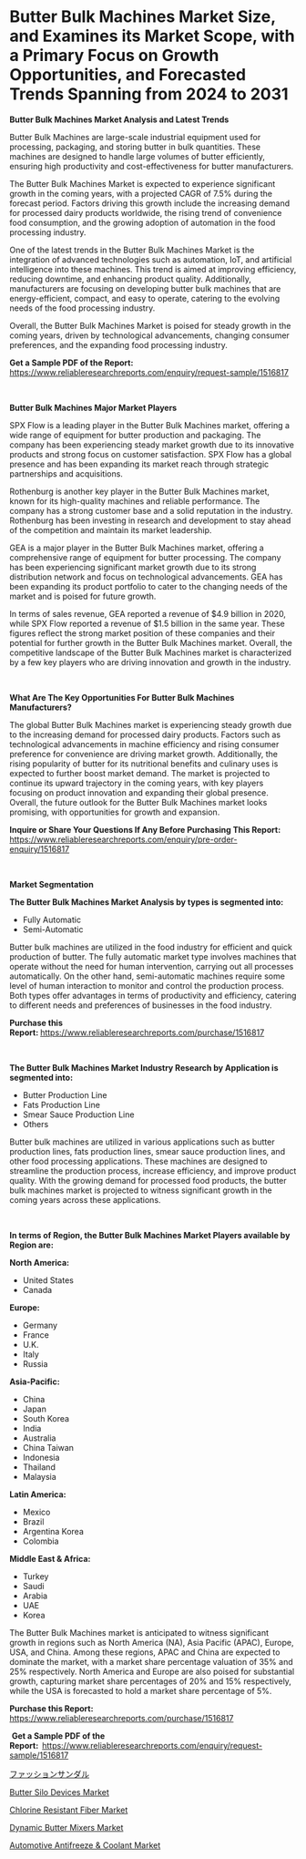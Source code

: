 <p><h1>Butter Bulk Machines Market Size, and Examines its Market Scope, with a Primary Focus on Growth Opportunities, and Forecasted Trends Spanning from 2024 to 2031</h1></p><p><strong>Butter Bulk Machines Market Analysis and Latest Trends</strong></p>
<p><p>Butter Bulk Machines are large-scale industrial equipment used for processing, packaging, and storing butter in bulk quantities. These machines are designed to handle large volumes of butter efficiently, ensuring high productivity and cost-effectiveness for butter manufacturers. </p><p>The Butter Bulk Machines Market is expected to experience significant growth in the coming years, with a projected CAGR of 7.5% during the forecast period. Factors driving this growth include the increasing demand for processed dairy products worldwide, the rising trend of convenience food consumption, and the growing adoption of automation in the food processing industry. </p><p>One of the latest trends in the Butter Bulk Machines Market is the integration of advanced technologies such as automation, IoT, and artificial intelligence into these machines. This trend is aimed at improving efficiency, reducing downtime, and enhancing product quality. Additionally, manufacturers are focusing on developing butter bulk machines that are energy-efficient, compact, and easy to operate, catering to the evolving needs of the food processing industry. </p><p>Overall, the Butter Bulk Machines Market is poised for steady growth in the coming years, driven by technological advancements, changing consumer preferences, and the expanding food processing industry.</p></p>
<p><strong>Get a Sample PDF of the Report:&nbsp;</strong> <a href="https://www.reliableresearchreports.com/enquiry/request-sample/1516817">https://www.reliableresearchreports.com/enquiry/request-sample/1516817</a></p>
<p>&nbsp;</p>
<p><strong>Butter Bulk Machines Major Market Players</strong></p>
<p><p>SPX Flow is a leading player in the Butter Bulk Machines market, offering a wide range of equipment for butter production and packaging. The company has been experiencing steady market growth due to its innovative products and strong focus on customer satisfaction. SPX Flow has a global presence and has been expanding its market reach through strategic partnerships and acquisitions.</p><p>Rothenburg is another key player in the Butter Bulk Machines market, known for its high-quality machines and reliable performance. The company has a strong customer base and a solid reputation in the industry. Rothenburg has been investing in research and development to stay ahead of the competition and maintain its market leadership.</p><p>GEA is a major player in the Butter Bulk Machines market, offering a comprehensive range of equipment for butter processing. The company has been experiencing significant market growth due to its strong distribution network and focus on technological advancements. GEA has been expanding its product portfolio to cater to the changing needs of the market and is poised for future growth.</p><p>In terms of sales revenue, GEA reported a revenue of $4.9 billion in 2020, while SPX Flow reported a revenue of $1.5 billion in the same year. These figures reflect the strong market position of these companies and their potential for further growth in the Butter Bulk Machines market. Overall, the competitive landscape of the Butter Bulk Machines market is characterized by a few key players who are driving innovation and growth in the industry.</p></p>
<p>&nbsp;</p>
<p><strong>What Are The Key Opportunities For Butter Bulk Machines Manufacturers?</strong></p>
<p><p>The global Butter Bulk Machines market is experiencing steady growth due to the increasing demand for processed dairy products. Factors such as technological advancements in machine efficiency and rising consumer preference for convenience are driving market growth. Additionally, the rising popularity of butter for its nutritional benefits and culinary uses is expected to further boost market demand. The market is projected to continue its upward trajectory in the coming years, with key players focusing on product innovation and expanding their global presence. Overall, the future outlook for the Butter Bulk Machines market looks promising, with opportunities for growth and expansion.</p></p>
<p><strong>Inquire or Share Your Questions If Any Before Purchasing This Report:</strong> <a href="https://www.reliableresearchreports.com/enquiry/pre-order-enquiry/1516817">https://www.reliableresearchreports.com/enquiry/pre-order-enquiry/1516817</a></p>
<p>&nbsp;</p>
<p><strong>Market Segmentation</strong></p>
<p><strong>The Butter Bulk Machines Market Analysis by types is segmented into:</strong></p>
<p><ul><li>Fully Automatic</li><li>Semi-Automatic</li></ul></p>
<p><p>Butter bulk machines are utilized in the food industry for efficient and quick production of butter. The fully automatic market type involves machines that operate without the need for human intervention, carrying out all processes automatically. On the other hand, semi-automatic machines require some level of human interaction to monitor and control the production process. Both types offer advantages in terms of productivity and efficiency, catering to different needs and preferences of businesses in the food industry.</p></p>
<p><strong>Purchase this Report:&nbsp;</strong><a href="https://www.reliableresearchreports.com/purchase/1516817">https://www.reliableresearchreports.com/purchase/1516817</a></p>
<p>&nbsp;</p>
<p><strong>The Butter Bulk Machines Market Industry Research by Application is segmented into:</strong></p>
<p><ul><li>Butter Production Line</li><li>Fats Production Line</li><li>Smear Sauce Production Line</li><li>Others</li></ul></p>
<p><p>Butter bulk machines are utilized in various applications such as butter production lines, fats production lines, smear sauce production lines, and other food processing applications. These machines are designed to streamline the production process, increase efficiency, and improve product quality. With the growing demand for processed food products, the butter bulk machines market is projected to witness significant growth in the coming years across these applications.</p></p>
<p>&nbsp;</p>
<p><strong>In terms of Region, the Butter Bulk Machines Market Players available by Region are:</strong></p>
<p>
    <p> <strong> North America: </strong>
        <ul>
            <li>United States</li>
            <li>Canada</li>
        </ul>
        </p> 
    <p> <strong> Europe: </strong>
        <ul>
            <li>Germany</li>
            <li>France</li>
            <li>U.K.</li>
            <li>Italy</li>
            <li>Russia</li>
        </ul>
        </p> 
    <p> <strong> Asia-Pacific: </strong>
        <ul>
            <li>China</li>
            <li>Japan</li>
            <li>South Korea</li>
            <li>India</li>
            <li>Australia</li>
            <li>China Taiwan</li>
            <li>Indonesia</li>
            <li>Thailand</li>
            <li>Malaysia</li>
        </ul>
        </p> 
    <p> <strong> Latin America: </strong>
        <ul>
            <li>Mexico</li>
            <li>Brazil</li>
            <li>Argentina Korea</li>
            <li>Colombia</li>
        </ul>
        </p> 
    <p> <strong> Middle East & Africa: </strong>
        <ul>
            <li>Turkey</li>
            <li>Saudi</li>
            <li>Arabia</li>
            <li>UAE</li>
            <li>Korea</li>
        </ul>
    </p>
    </p>
<p><p>The Butter Bulk Machines market is anticipated to witness significant growth in regions such as North America (NA), Asia Pacific (APAC), Europe, USA, and China. Among these regions, APAC and China are expected to dominate the market, with a market share percentage valuation of 35% and 25% respectively. North America and Europe are also poised for substantial growth, capturing market share percentages of 20% and 15% respectively, while the USA is forecasted to hold a market share percentage of 5%.</p></p>
<p><strong>Purchase this Report: </strong><a href="https://www.reliableresearchreports.com/purchase/1516817">https://www.reliableresearchreports.com/purchase/1516817</a></p>
<p>&nbsp;<strong>Get a Sample PDF of the Report:&nbsp;&nbsp;</strong><a href="https://www.reliableresearchreports.com/enquiry/request-sample/1516817">https://www.reliableresearchreports.com/enquiry/request-sample/1516817</a></p>
<p><strong></strong></p>
<p><p><a href="https://medium.com/@craigturcottrte8976/%E3%83%95%E3%82%A1%E3%83%83%E3%82%B7%E3%83%A7%E3%83%B3%E3%82%B5%E3%83%B3%E3%83%80%E3%83%AB%E5%B8%82%E5%A0%B4-%E5%B8%82%E5%A0%B4%E3%82%B7%E3%82%A7%E3%82%A2-%E5%B8%82%E5%A0%B4%E5%8B%95%E5%90%91-%E5%B0%86%E6%9D%A5%E3%81%AE%E6%88%90%E9%95%B7%E3%81%AE%E6%8E%A2%E6%B1%82-a3b81896b5c4">ファッションサンダル</a></p><p><a href="https://github.com/okotobwrhuteie/Market-Research-Report-List-1/blob/main/butter-silo-devices-market.md">Butter Silo Devices Market</a></p><p><a href="https://flame-sidecar-702.notion.site/Global-Chlorine-Resistant-Fiber-Market-by-Types-Applications-and-Major-Players-with-Regional-Grow-7553f7bb096e433298cc8a236aa6d447">Chlorine Resistant Fiber Market</a></p><p><a href="https://github.com/myacatherineblakecaczo9vcsw/Market-Research-Report-List-1/blob/main/dynamic-butter-mixers-market.md">Dynamic Butter Mixers Market</a></p><p><a href="https://view.publitas.com/reportprime-1/automotive-antifreeze-coolant-market-research-report-provides-critical-insights-that-can-help-shape-business-development-and-investment-strategies/">Automotive Antifreeze & Coolant Market</a></p></p>